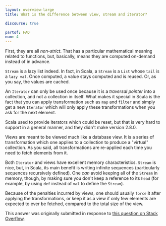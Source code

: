 ```yaml
---
layout: overview-large
title: What is the difference between view, stream and iterator?

discourse: true

partof: FAQ
num: 4
---
```

First, they are all _non-strict_. That has a particular mathematical meaning
related to functions, but, basically, means they are computed on-demand instead
of in advance.

`Stream` is a lazy list indeed. In fact, in Scala, a `Stream` is a `List` whose
`tail` is a `lazy val`. Once computed, a value stays computed and is reused.
Or, as you say, the values are cached.

An `Iterator` can only be used once because it is a _traversal pointer_  into a
collection, and not a collection in itself. What makes it special in Scala is
the fact that you can apply transformation such as `map` and `filter` and
simply get a new `Iterator` which will only apply these transformations when
you ask for the next element.

Scala used to provide iterators which could be reset, but that is very hard to
support in a general manner, and they didn't make version 2.8.0.

Views are meant to be viewed much like a database view. It is a series of
transformation which one applies to a collection to produce a "virtual"
collection. As you said, all transformations are re-applied each time you need
to fetch elements from it.

Both `Iterator` and views have excellent memory characteristics. `Stream` is
nice, but, in Scala, its main benefit is writing infinite sequences
(particularly sequences recursively defined). One _can_ avoid keeping all of
the `Stream` in memory, though, by making sure you don't keep a reference to
its `head` (for example, by using `def` instead of `val` to define the
`Stream`).

Because of the penalties incurred by views, one should usually `force` it after
applying the transformations, or keep it as a view if only few elements are
expected to ever be fetched, compared to the total size of the view.

This answer was originally submitted in response to [this question on Stack Overflow][1].

  [1]: http://stackoverflow.com/q/5159000/53013

